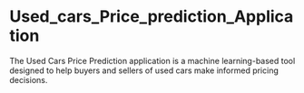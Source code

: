# Used_cars_Price_prediction_Application
The Used Cars Price Prediction application is a machine learning-based tool designed to help buyers and sellers of used cars make informed pricing decisions.
